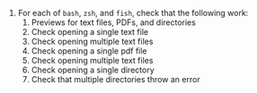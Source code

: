 1. For each of `bash`, `zsh`, and `fish`, check that the following work:
    1. Previews for text files, PDFs, and directories
    1. Check opening a single text file
    1. Check opening multiple text files
    1. Check opening a single pdf file
    1. Check opening multiple text files
    1. Check opening a single directory
    1. Check that multiple directories throw an error
